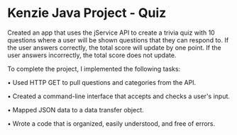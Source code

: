 # Kenzie Java Project - Quiz

Created an app that uses the jService API to create a trivia quiz with 10 questions where a user will be shown questions that they can respond to. If the user answers correctly, the total score will update by one point. If the user answers incorrectly, the total score does not update.

To complete the project, I implemented the following tasks:

• Used HTTP GET to pull questions and categories from the API.

• Created a command-line interface that accepts and checks a user's input.

• Mapped JSON data to a data transfer object.

• Wrote a code that is organized, easily understood, and free of errors.
